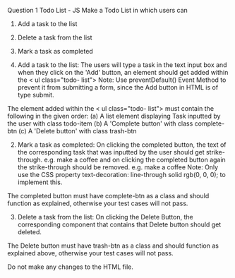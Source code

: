 Question 1
Todo List - JS
Make a Todo List in which users can

1. Add a task to the list
2. Delete a task from the list
3. Mark a task as completed

1. Add a task to the list: The users will type a task in the text input box and when they click on the 'Add' button, an element should get added within the < ul class="todo- list"> </ul>
Note: Use preventDefault() Event Method to prevent it from submitting a form, since the Add button in HTML is of type submit.

The element added within the < ul class="todo- list"> </ul> must contain the following in the given order:
(a) A list element displaying Task inputted by the user with class todo-item
(b) A 'Complete button' with class complete-btn
(c) A 'Delete button' with class trash-btn


2. Mark a task as completed: On clicking the completed button, the text of the corresponding task that was inputted by the user should get strike-through. e.g. make a coffee and on clicking the completed button again the strike-through should be removed. e.g. make a coffee
Note: Only use the CSS property text-decoration: line-through solid rgb(0, 0, 0); to implement this.

The completed button must have complete-btn as a class and should function as explained, otherwise your test cases will not pass.

3. Delete a task from the list: On clicking the Delete Button, the corresponding component that contains that Delete button should get deleted.

The Delete button must have trash-btn as a class and should function as explained above, otherwise your test cases will not pass.

Do not make any changes to the HTML file.
